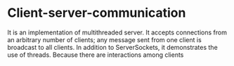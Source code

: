 # Client-server-communication
It is an implementation of multithreaded server. It accepts connections from an arbitrary number of clients;
any message sent from one client is broadcast to all clients. In addition to ServerSockets, 
it demonstrates the use of threads. Because there are interactions among clients

